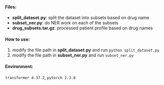 
  #### Files:
-  **split_dataset.py**: split the dataset into subsets based on drug name
-  **subset_ner.py**: do NER work on each of the subsets
-  **drug_subsets.tar.gz**: processed patient profile based on drug names
  #### How to use:
  1. modify the file path in **split_dataset.py** and run `python split_dataset.py`
  2. modify the file path in **subset_ner.py** and run `subset_ner.py`
  #### Environment:
 `transformer 4.37.2`, `pytorch 2.3.0`
